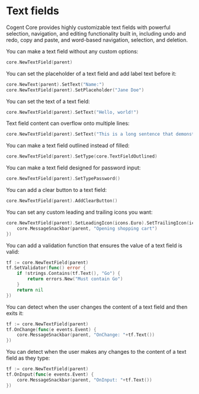 # Text fields

Cogent Core provides highly customizable text fields with powerful selection, navigation, and editing functionality built in, including undo and redo, copy and paste, and word-based navigation, selection, and deletion.

You can make a text field without any custom options:

```Go
core.NewTextField(parent)
```

You can set the placeholder of a text field and add label text before it:

```Go
core.NewText(parent).SetText("Name:")
core.NewTextField(parent).SetPlaceholder("Jane Doe")
```

You can set the text of a text field:

```Go
core.NewTextField(parent).SetText("Hello, world!")
```

Text field content can overflow onto multiple lines:

```Go
core.NewTextField(parent).SetText("This is a long sentence that demonstrates how text field content can overflow onto multiple lines")
```

You can make a text field outlined instead of filled:

```Go
core.NewTextField(parent).SetType(core.TextFieldOutlined)
```

You can make a text field designed for password input:

```Go
core.NewTextField(parent).SetTypePassword()
```

You can add a clear button to a text field:

```Go
core.NewTextField(parent).AddClearButton()
```

You can set any custom leading and trailing icons you want:

```Go
core.NewTextField(parent).SetLeadingIcon(icons.Euro).SetTrailingIcon(icons.OpenInNew, func(e events.Event) {
    core.MessageSnackbar(parent, "Opening shopping cart")
})
```

You can add a validation function that ensures the value of a text field is valid:

```Go
tf := core.NewTextField(parent)
tf.SetValidator(func() error {
    if !strings.Contains(tf.Text(), "Go") {
        return errors.New("Must contain Go")
    }
    return nil
})
```

You can detect when the user changes the content of a text field and then exits it:

```Go
tf := core.NewTextField(parent)
tf.OnChange(func(e events.Event) {
    core.MessageSnackbar(parent, "OnChange: "+tf.Text())
})
```

You can detect when the user makes any changes to the content of a text field as they type:

```Go
tf := core.NewTextField(parent)
tf.OnInput(func(e events.Event) {
    core.MessageSnackbar(parent, "OnInput: "+tf.Text())
})
```
